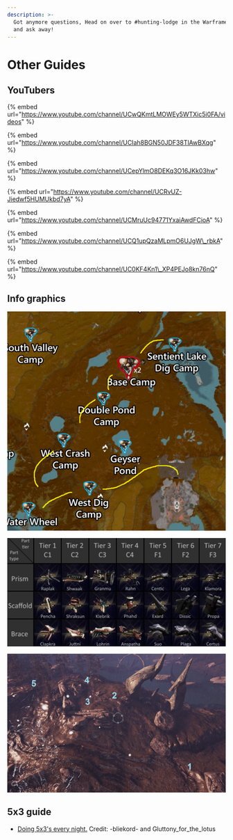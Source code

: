 ```yaml
---
description: >-
  Got anymore questions, Head on over to #hunting-lodge in the Warframe Discord
  and ask away!
---
```


# Other Guides

## YouTubers

{% embed url="https://www.youtube.com/channel/UCwQKmtLMOWEy5WTXic5i0FA/videos" %}

{% embed url="https://www.youtube.com/channel/UCIah8BGN50JDF38TlAwBXqg" %}

{% embed url="https://www.youtube.com/channel/UCepYlmO8DEKq3O16JKk03hw" %}

{% embed url="https://www.youtube.com/channel/UCRvUZ-Jiedwf5HUMUkbd7yA" %}

{% embed url="https://www.youtube.com/channel/UCMruUc94771YxaiAwdFCioA" %}

{% embed url="https://www.youtube.com/channel/UCQ1upQzaMLpmO6UJgW\_rbkA" %}

{% embed url="https://www.youtube.com/channel/UC0KF4Kn1\_XP4PEJo8kn76nQ" %}

## Info graphics

![Lure Map](../../.gitbook/assets/image%20%28111%29.png)

![amp parts](../../.gitbook/assets/image%20%2860%29.png)

![Possible Vomvalyst Spawns](../../.gitbook/assets/image%20%2818%29.png)

## 5x3 guide

* [Doing 5x3's every night.](https://docs.google.com/document/d/1eY6ZZUbLoZwFDmf1WgdOMnM_bjG8ooqV_osHCCxu3Yw/edit) Credit: -bliekord- and Gluttony\_for\_the\_lotus

